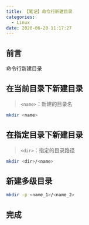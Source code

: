 ```yaml
---
title: 【笔记】命令行新建目录
categories:
  - Linux
date: 2020-06-20 11:17:27
---
```


## 前言

命令行新建目录

<!-- more -->

## 在当前目录下新建目录

> `<name>`：新建的目录名

``` sh
mkdir <name>
```

## 在指定目录下新建目录

> `<dir>`：指定的目录路径

``` sh
mkdir <dir>/<name>
```

## 新建多级目录

``` sh
mkdir -p <name_1>/<name_2>
```

## 完成

